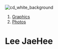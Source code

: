 ![cd_white_background](https://user-images.githubusercontent.com/86145124/122636630-36e67480-d125-11eb-910e-005f63bcb7ad.jpg)

<!doctype html>
<html>
<head>
  <title>Lee JaeHee</title>
</head>
<body>

</body>
<ol>
  <li><a href="1.html">Graphics</a></li>
  <li><a href="2.html">Photos</a></li>
</ol>
<h1>Lee JaeHee</h1>
